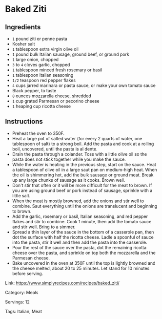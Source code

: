 # Baked Ziti

## Ingredients

- `1` pound ziti or penne pasta
- Kosher salt
- `1` tablespoon extra virgin olive oil
- `1` pound bulk Italian sausage, ground beef, or ground pork
- `1` large onion, chopped
- `3` to `4` cloves garlic, chopped
- `1` tablespoon minced fresh rosemary or basil
- `1` tablespoon Italian seasoning
- `1/2` teaspoon red pepper flakes
- `4` cups jarred marinara or pasta sauce, or make your own tomato sauce
- Black pepper, to taste
- `8` ounces mozzarella cheese, shredded
- `1` cup grated Parmesan or pecorino cheese
- `1` heaping cup ricotta cheese

## Instructions


- Preheat the oven to 350F.
- Heat a large pot of salted water (for every 2 quarts of water, one tablespoon of salt) to a strong boil. Add the pasta and cook at a rolling boil, uncovered, until the pasta is al dente.
- Drain the pasta through a colander. Toss with a little olive oil so the pasta does not stick together while you make the sauce.
- While the water is heating in the previous step, start on the sauce. Heat a tablespoon of olive oil in a large saut pan on medium-high heat. When the oil is shimmering hot, add the bulk sausage or ground meat. Break up any large chunks of sausage as it cooks. Brown well.
- Don't stir that often or it will be more difficult for the meat to brown. If you are using ground beef or pork instead of sausage, sprinkle with a little salt.
- When the meat is mostly browned, add the onions and stir well to combine. Saut everything until the onions are translucent and beginning to brown.
- Add the garlic, rosemary or basil, Italian seasoning, and red pepper flakes and stir to combine. Cook 1 minute, then add the tomato sauce and stir well. Bring to a simmer.
- Spread a thin layer of the sauce in the bottom of a casserole pan, then dot the surface with half the ricotta cheese. Ladle a spoonful of sauce into the pasta, stir it well and then add the pasta into the casserole.
- Pour the rest of the sauce over the pasta, dot the remaining ricotta cheese over the pasta, and sprinkle on top both the mozzarella and the Parmesan cheese.
- Bake uncovered in the oven at 350F until the top is lightly browned and the cheese melted, about 20 to 25 minutes. Let stand for 10 minutes before serving.

Link: https://www.simplyrecipes.com/recipes/baked_ziti/

Category: Meals

Servings: 12

Tags: Italian, Meat